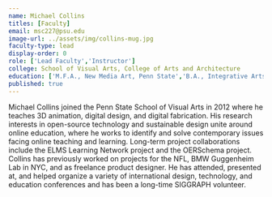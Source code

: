 ```yaml
---
name: Michael Collins
titles: [Faculty]
email: msc227@psu.edu
image-url: ../assets/img/collins-mug.jpg
faculty-type: lead
display-order: 0
role: ['Lead Faculty','Instructor']
college: School of Visual Arts, College of Arts and Architecture	
education: ['M.F.A., New Media Art, Penn State','B.A., Integrative Arts, Penn State','B.S., Information Sciences and Technology, Penn State']
published: true
---
```

Michael Collins joined the Penn State School of Visual Arts in 2012 where he teaches 3D animation, 	digital design, and digital fabrication. His research interests in open-source technology and sustainable design unite around online education, where he works to identify and solve contemporary issues facing online teaching and learning. Long-term project collaborations include the ELMS Learning Network project and the OERSchema project. Collins has previously worked on projects for the NFL, BMW Guggenheim Lab in NYC, and as freelance product designer. He has attended, presented at, and helped organize a variety of international design, technology, and education conferences and has been a long-time SIGGRAPH volunteer.